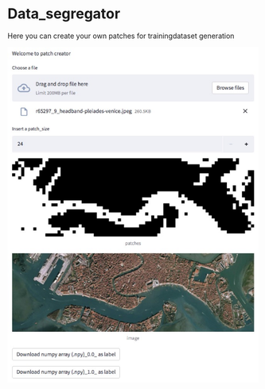 # Data_segregator

Here you can create your own patches for trainingdataset generation


![alt text](https://github.com/rupakbose/Data_segregator/blob/main/images/demo.jpg?raw=true)
